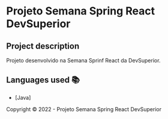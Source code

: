 ﻿<h1>Projeto Semana Spring React DevSuperior</h1> 

## Project description

<p align="justify">
    Projeto desenvolvido na Semana Sprinf React da DevSuperior.
</p>

## Languages used :books:

- [Java]

Copyright :copyright: 2022 - Projeto Semana Spring React DevSuperior

